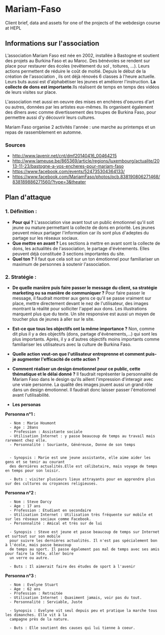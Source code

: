 # Mariam-Faso

  Client brief, data and assets for one of the projects of the webdesign course at HEPL

## Informations sur l'association

L’association Mariam Faso est née en 2002, installée à Bastogne et soutient des projets au Burkina Faso et au Maroc. Des bénévoles se    rendent sur place pour restaurer des écoles (revêtement du sol , toitures, ...). Leurs actions permettent de réduire le coût de moitié.  Depuis le début de la création de l'association , ils ont déjà rénovés 6 classes à l'heure actuelle. Leurs buts aussi est d'alphabétiser  les jeunes et améliorer l'instruction. **La collecte de dons est importante**.Ils réalisent de temps en temps des vidéos de leurs        visites sur place.

L'association met aussi en oeuvre des mises en enchères d'oeuvres d'art ou autres, données par les artistes eux-mêmes.
Ils organisent également des dîners avec comme divertissement des troupes de Burkina Faso, pour permettre aussi d'y découvrir leurs cultures.

Mariam Faso organise 2 activités l'année : une marche au printemps et un repas de rassemblement en automne.

  
### Sources
 - http://www.lavenir.net/cnt/dmf20140416_00464215
 - http://www.lameuse.be/865369/article/regions/luxembourg/actualite/2013-11-23/bastogne-a-vos-encheres-pour-mariam-faso
 - https://www.facebook.com/events/524735304364133/
 - https://www.facebook.com/MariamFaso/photos/pcb.838190806271468/838189886271560/?type=3&theater
 
 
## Plan d'attaque

### 1. Définition :
- **Pour qui ?** L'association vise avant tout un public émotionnel qu'il soit jeune ou mature permettant la collecte de dons en priorité. Les jeunes peuvent mieux partager l'information car ils sont plus d'adeptes du partage sur les réseaux sociaux.
- **Que mettre en avant ?** Les sections à mettre en avant sont la collecte de dons, les actualités de l'association, le partage d'évènements. Elles peuvent déjà constituée 3 sections importantes du site.
- **Quel ton ?** Il faut que cela soit sur un ton émotionnel pour familiariser un maximum de personnes à soutenir l'association.

### 2. Stratégie :
- **De quelle manière puis faire passer le message du client, sa stratégie marketing ou sa manière de communiquer ?** Pour faire passer le message, il faudrait montrer aux gens ce qu'il se passe vraiment sur place, mettre directement devant le nez de l'utilisateur, des images montrant la réalité pour solliciter l'appel aux dons. Les illustrations marquent plus que du texte. Un site responsive est aussi un moyen de toucher plus de jeunes à aller sur le site.
- **Est-ce que tous les objectifs ont la même importance ?** Non, comme dit plus il y a des objectifs (dons, partage d'évènements,...) qui sont les plus importants. Après, il y a d'autres objectifs moins importants comme familiariser les utilisateurs avec la culture de Burkina Faso.
- **Quelle action veut-on que l'utilisateur entreprenne et comment puis-je augmenter l'efficacité de cette action ?**
- **Comment réaliser un design émotionnel pour ce public, cette thématique et le délai donné ?** Il faudrait représenter la personnalité de Mariam Faso dans le design qu'ils aillent l'impression d'interagir avec une vraie personne. La qualité des images jouent aussi un grand rôle dans un design émotionnel. Il faudrait donc laisser passer l'émotionnel avant l'utilisabilité.

- **Les personas**

**Personna n°1 :**

      - Nom : Marie Houmont
      - Age : 28ans
      - Profession : Assistante sociale
      - Utilisation Internet : y passe beaucoup de temps au travail mais rarement chez elle.
      - Personnalité : Souriante, Généreuse, Donne de son temps
      
 
      - Synopsis : Marie est une jeune assistante, elle aime aider les gens et se tenir au courant 
      des dernières actualités.Elle est célibataire, mais voyage de temps en temps pour son loisir.

      - Buts : visiter plusieurs lieux attrayants pour en apprendre plus sur des cultures ou croyances religieuses.
      
      
      
**Personna n°2 :**

      - Nom : Steve Darcy
      - Age : 17 ans
      - Profession : Etudiant en secondaire
      - Utilisation Internet : Utilisation très fréquente sur mobile et sur les réseaux sociaux comme Facebook.
      - Personnalité : Amical et très sur de lui
      
      - Synopsis : Steve est jeune et passe beaucoup de temps sur Internet et surtout sur son mobile
      pour suivre les dernières actualités. Il n'est pas spécialement bon à l'école, mais passe beaucoup
      de temps au sport. Il passe également pas mal de temps avec ses amis pour faire la fête, aller boire
      un verre ou autre.
      
      - Buts : Il aimerait faire des études de sport à l'avenir



**Personna n°3 :**

      - Nom : Evelyne Stuart
      - Age : 62 ans
      - Profession : Retraitée
      - Utilisation Internet : Quasiment jamais, voir pas du tout.
      - Personnalité : Serviable, Juste
      
      - Synopsis : Evelyne vit seul depuis peu et pratique la marche tous les dimanches. Elle vit à la
      campagne près de la nature.
      
      - Buts : Elle soutient des causes qui lui tienne à coeur. 
      
      
   


